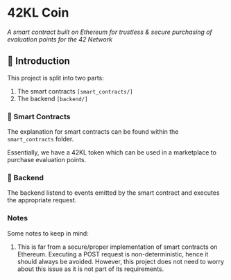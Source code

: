 # 42KL Coin

_A smart contract built on Ethereum for trustless & secure purchasing of evaluation points for the 42 Network_

## 🚪 Introduction

This project is split into two parts:

1. The smart contracts `[smart_contracts/]`
1. The backend `[backend/]`

### 📝 Smart Contracts

The explanation for smart contracts can be found within the `smart_contracts` folder.

Essentially, we have a 42KL token which can be used in a marketplace to purchase evaluation points.

### 📡 Backend

The backend listend to events emitted by the smart contract and executes the appropriate request.

### Notes

Some notes to keep in mind:

1. This is far from a secure/proper implementation of smart contracts on Ethereum. Executing a POST request is non-deterministic, hence it should always be avoided. However, this project does not need to worry about this issue as it is not part of its requirements.
